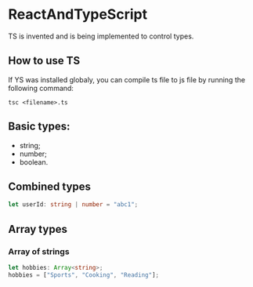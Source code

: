 # ReactAndTypeScript

TS is invented and is being implemented to control types.

## How to use TS

If YS was installed globaly, you can compile ts file to js file by running the following command:

```shell
tsc <filename>.ts
```

## Basic types:

-   string;
-   number;
-   boolean.

## Combined types

```ts
let userId: string | number = "abc1";
```

## Array types

### Array of strings

```ts
let hobbies: Array<string>;
hobbies = ["Sports", "Cooking", "Reading"];
```
